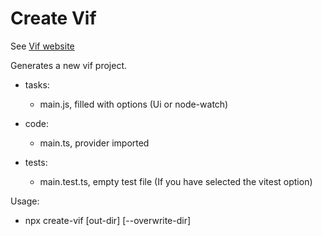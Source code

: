 ﻿# Create Vif

See [Vif website](https://vif.adclz.net/en/install/install) 

Generates a new vif project.

- tasks:
  - main.js, filled with options (Ui or node-watch)

- code:
  - main.ts, provider imported

- tests: 
  - main.test.ts, empty test file (If you have selected the vitest option)

Usage:
- npx create-vif [out-dir] [--overwrite-dir]